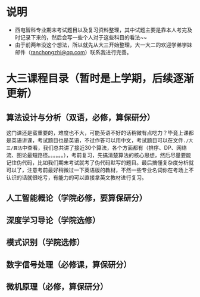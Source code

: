 # 说明
- 西电智科专业期末考试题目以及复习资料整理，其中试题主要是靠本人考完及时记录下来的，然后会写一些个人对于这些科目的看法~~
- 由于前两年没这个想法，所以就先从大三开始整理，大一大二的欢迎学弟学妹邮件（ranchongzhi@qq.com）联系我进行完善。

# 大三课程目录（暂时是上学期，后续逐渐更新）
## 算法设计与分析（双语，必修，算保研分）
这门课还是蛮重要的，难度也不大，可能英语不好的话稍微有点吃力？毕竟上课都是英语讲课，考试题目也是英语，不过作答可以用中文，考试题目可以在文件`./大三/算法`中查看，我们总共讲了接近30个算法，各个方面都有（排序、DP、网络流、图论最短路径。。。。。。），考前复习，先搞清楚算法的核心思想，然后尽量要能记住伪代码，比如我们期末考试就考了伪代码默写的题目。最后搞懂复杂度分析就可以了，注意考前最好稍微过一下英语版的教材，不然一些专业名词你在考场上不认识的话就很吃亏，有能力的可以直接拿英文教材进行复习。
## 人工智能概论（学院必修，要算保研分）
## 深度学习导论（学院选修）
## 模式识别（学院选修）
## 数字信号处理（必修课，算保研分）
## 微机原理（必修，算保研分）
